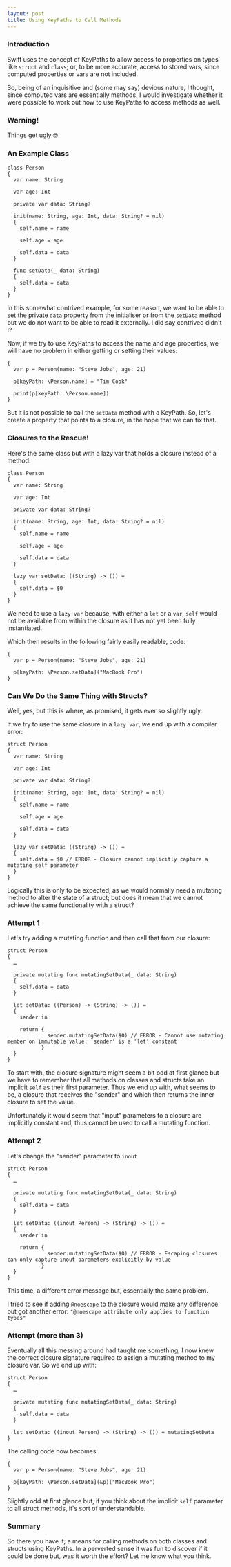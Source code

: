 ```yaml
---
layout: post
title: Using KeyPaths to Call Methods
---
```


### Introduction

Swift uses the concept of KeyPaths to allow access to properties on types like `struct` and `class`; or, to be more accurate, access to stored vars, since computed properties or vars are not included.

So, being of an inquisitive and (some may say) devious nature, I thought, since computed vars are essentially methods, I would investigate whether it were possible to work out how to use KeyPaths to access methods as well.

### Warning!

Things get ugly 🤓

### An Example Class

```
class Person
{
  var name: String
  
  var age: Int
  
  private var data: String?
  
  init(name: String, age: Int, data: String? = nil)
  {
    self.name = name
    
    self.age = age
    
    self.data = data
  }
  
  func setData(_ data: String)
  {
    self.data = data
  }
}
```

In this somewhat contrived example, for some reason, we want to be able to set the private `data` property from the initialiser or from the `setData` method but we do not want to be able to read it externally. I did say contrived didn't I?

Now, if we try to use KeyPaths to access the name and age properties, we will have no problem in either getting or setting their values:

```
{
  var p = Person(name: "Steve Jobs", age: 21)
  
  p[keyPath: \Person.name] = "Tim Cook"
  
  print(p[keyPath: \Person.name])
}
```

But it is not possible to call the `setData` method with a KeyPath. So, let's create a property that points to a closure, in the hope that we can fix that.

### Closures to the Rescue!

Here's the same class but with a lazy var that holds a closure instead of a method.

```
class Person
{
  var name: String
  
  var age: Int
  
  private var data: String?
  
  init(name: String, age: Int, data: String? = nil)
  {
    self.name = name
    
    self.age = age
    
    self.data = data
  }

  lazy var setData: ((String) -> ()) =
  {
    self.data = $0
  }
}
```

We need to use a `lazy var` because, with either a `let` or a `var`, `self` would not be available from within the closure as it has not yet been fully instantiated.

Which then results in the following fairly easily readable, code:

```
{
  var p = Person(name: "Steve Jobs", age: 21)
  
  p[keyPath: \Person.setData]("MacBook Pro")
}
```

### Can We Do the Same Thing with Structs?

Well, yes, but this is where, as promised, it gets ever so slightly ugly.

If we try to use the same closure in a `lazy var`, we end up with a compiler error:

```
struct Person
{
  var name: String
  
  var age: Int
  
  private var data: String?
  
  init(name: String, age: Int, data: String? = nil)
  {
    self.name = name
    
    self.age = age
    
    self.data = data
  }

  lazy var setData: ((String) -> ()) =
  {
    self.data = $0 // ERROR - Closure cannot implicitly capture a mutating self parameter
  }
}

```

Logically this is only to be expected, as we would normally need a mutating method to alter the state of a struct; but does it mean that we cannot achieve the same functionality with a struct?

### Attempt 1

Let's try adding a mutating function and then call that from our closure:

```
struct Person
{
  …
  
  private mutating func mutatingSetData(_ data: String)
  {
    self.data = data
  }
  
  let setData: ((Person) -> (String) -> ()) =
  {
    sender in
    
    return {
             sender.mutatingSetData($0) // ERROR - Cannot use mutating member on immutable value: 'sender' is a 'let' constant
           }
  }
}
```

To start with, the closure signature might seem a bit odd at first glance but we have to remember that all methods on classes and structs take an implicit `self` as their first parameter. Thus we end up with, what seems to be, a closure that receives the "sender" and which then returns the inner closure to set the value.

Unfortunately it would seem that "input" parameters to a closure are implicitly constant and, thus cannot be used to call a mutating function.

### Attempt 2

Let's change the "sender" parameter to `inout`

```
struct Person
{
  …
  
  private mutating func mutatingSetData(_ data: String)
  {
    self.data = data
  }
  
  let setData: ((inout Person) -> (String) -> ()) =
  {
    sender in
    
    return {
             sender.mutatingSetData($0) // ERROR - Escaping closures can only capture inout parameters explicitly by value
           }
  }
}
```

This time, a different error message but, essentially the same problem.

I tried to see if adding `@noescape` to the closure would make any difference but got another error: `"@noescape attribute only applies to function types"`

### Attempt (more than 3)

Eventually all this messing around had taught me something; I now knew the correct closure signature required to assign a mutating method to my closure var. So we end up with:

```
struct Person
{
  …
  
  private mutating func mutatingSetData(_ data: String)
  {
    self.data = data
  }
  
  let setData: ((inout Person) -> (String) -> ()) = mutatingSetData
}
```

The calling code now becomes:

```
{
  var p = Person(name: "Steve Jobs", age: 21)
  
  p[keyPath: \Person.setData](&p)("MacBook Pro")
}
```

Slightly odd at first glance but, if you think about the implicit `self` parameter to all struct methods, it's sort of understandable.

### Summary

So there you have it; a means for calling methods on both classes and structs using KeyPaths. In a perverted sense it was fun to discover if it could be done but, was it worth the effort? Let me know what you think.
















































